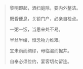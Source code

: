 > 黎明即起，洒扫庭除，要内外整洁。
> 
> 既昏便息，关锁门户，必亲自检点。
> 
> 一粥一饭，当思来处不易。
> 
> 半丝半缕，恒念物力维艰。
>
> 宜未雨而绸缪，毋临渴而掘井。
> 
> 自奉必须俭约，宴客切勿留连。
